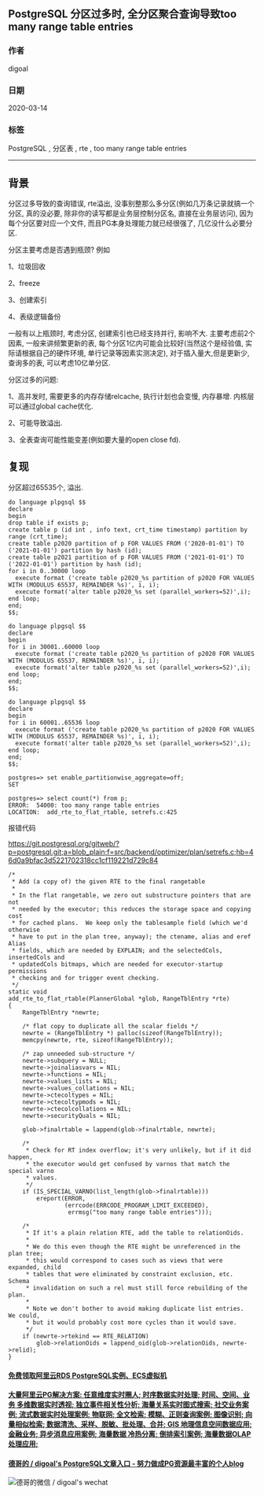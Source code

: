 ## PostgreSQL 分区过多时, 全分区聚合查询导致too many range table entries   
        
### 作者                                                                        
digoal                                                                                                                 
                          
### 日期                                                                                                                 
2020-03-14                                                                                                             
                                                                                                                 
### 标签                                                                                                                 
PostgreSQL , 分区表 , rte , too many range table entries    
                     
----               
                          
## 背景    
分区过多导致的查询错误, rte溢出, 没事别整那么多分区(例如几万条记录就搞一个分区, 真的没必要, 除非你的读写都是业务层控制分区名, 直接在业务层访问), 因为每个分区要对应一个文件, 而且PG本身处理能力就已经很强了, 几亿没什么必要分区.   
  
分区主要考虑是否遇到瓶颈? 例如  
  
1、垃圾回收    
  
2、freeze    
  
3、创建索引   
  
4、表级逻辑备份   
  
一般有以上瓶颈时, 考虑分区, 创建索引也已经支持并行, 影响不大. 主要考虑前2个因素, 一般来讲频繁更新的表, 每个分区1亿内可能会比较好(当然这个是经验值, 实际请根据自己的硬件环境, 单行记录等因素实测决定), 对于插入量大,但是更新少,查询多的表, 可以考虑10亿单分区.     
  
分区过多的问题:  
  
1、高并发时, 需要更多的内存存储relcache, 执行计划也会变慢, 内存暴增. 内核层可以通过global cache优化.  
  
2、可能导致溢出.  
  
3、全表查询可能性能变差(例如要大量的open close fd).   

## 复现  
分区超过65535个, 溢出.   
  
```  
do language plpgsql $$     
declare    
begin    
drop table if exists p;    
create table p (id int , info text, crt_time timestamp) partition by range (crt_time);      
create table p2020 partition of p FOR VALUES FROM ('2020-01-01') TO ('2021-01-01') partition by hash (id);      
create table p2021 partition of p FOR VALUES FROM ('2021-01-01') TO ('2022-01-01') partition by hash (id);      
for i in 0..30000 loop    
  execute format ('create table p2020_%s partition of p2020 FOR VALUES WITH (MODULUS 65537, REMAINDER %s)', i, i);    
  execute format('alter table p2020_%s set (parallel_workers=52)',i);    
end loop;    
end;    
$$;    
  
do language plpgsql $$     
declare    
begin    
for i in 30001..60000 loop    
  execute format ('create table p2020_%s partition of p2020 FOR VALUES WITH (MODULUS 65537, REMAINDER %s)', i, i);    
  execute format('alter table p2020_%s set (parallel_workers=52)',i);    
end loop;    
end;    
$$;    
  
do language plpgsql $$     
declare    
begin    
for i in 60001..65536 loop    
  execute format ('create table p2020_%s partition of p2020 FOR VALUES WITH (MODULUS 65537, REMAINDER %s)', i, i);    
  execute format('alter table p2020_%s set (parallel_workers=52)',i);    
end loop;    
end;    
$$;    
```  
  
```  
postgres=> set enable_partitionwise_aggregate=off;    
SET  
  
postgres=> select count(*) from p;  
ERROR:  54000: too many range table entries  
LOCATION:  add_rte_to_flat_rtable, setrefs.c:425  
```  
  
报错代码  
  
https://git.postgresql.org/gitweb/?p=postgresql.git;a=blob_plain;f=src/backend/optimizer/plan/setrefs.c;hb=46d0a9bfac3d5221702318cc1cf119221d729c84  
  
```  
/*  
 * Add (a copy of) the given RTE to the final rangetable  
 *  
 * In the flat rangetable, we zero out substructure pointers that are not  
 * needed by the executor; this reduces the storage space and copying cost  
 * for cached plans.  We keep only the tablesample field (which we'd otherwise  
 * have to put in the plan tree, anyway); the ctename, alias and eref Alias  
 * fields, which are needed by EXPLAIN; and the selectedCols, insertedCols and  
 * updatedCols bitmaps, which are needed for executor-startup permissions  
 * checking and for trigger event checking.  
 */  
static void  
add_rte_to_flat_rtable(PlannerGlobal *glob, RangeTblEntry *rte)  
{  
	RangeTblEntry *newrte;  
  
	/* flat copy to duplicate all the scalar fields */  
	newrte = (RangeTblEntry *) palloc(sizeof(RangeTblEntry));  
	memcpy(newrte, rte, sizeof(RangeTblEntry));  
  
	/* zap unneeded sub-structure */  
	newrte->subquery = NULL;  
	newrte->joinaliasvars = NIL;  
	newrte->functions = NIL;  
	newrte->values_lists = NIL;  
	newrte->values_collations = NIL;  
	newrte->ctecoltypes = NIL;  
	newrte->ctecoltypmods = NIL;  
	newrte->ctecolcollations = NIL;  
	newrte->securityQuals = NIL;  
  
	glob->finalrtable = lappend(glob->finalrtable, newrte);  
  
	/*  
	 * Check for RT index overflow; it's very unlikely, but if it did happen,  
	 * the executor would get confused by varnos that match the special varno  
	 * values.  
	 */  
	if (IS_SPECIAL_VARNO(list_length(glob->finalrtable)))  
		ereport(ERROR,  
				(errcode(ERRCODE_PROGRAM_LIMIT_EXCEEDED),  
				 errmsg("too many range table entries")));  
  
	/*  
	 * If it's a plain relation RTE, add the table to relationOids.  
	 *  
	 * We do this even though the RTE might be unreferenced in the plan tree;  
	 * this would correspond to cases such as views that were expanded, child  
	 * tables that were eliminated by constraint exclusion, etc. Schema  
	 * invalidation on such a rel must still force rebuilding of the plan.  
	 *  
	 * Note we don't bother to avoid making duplicate list entries.  We could,  
	 * but it would probably cost more cycles than it would save.  
	 */  
	if (newrte->rtekind == RTE_RELATION)  
		glob->relationOids = lappend_oid(glob->relationOids, newrte->relid);  
}  
```  
    
  
  
  
  
  
  
  
  
  
  
  
  
  
  
  
  
  
#### [免费领取阿里云RDS PostgreSQL实例、ECS虚拟机](https://www.aliyun.com/database/postgresqlactivity "57258f76c37864c6e6d23383d05714ea")
  
  
#### [大量阿里云PG解决方案: 任意维度实时圈人; 时序数据实时处理; 时间、空间、业务 多维数据实时透视; 独立事件相关性分析; 海量关系实时图式搜索; 社交业务案例; 流式数据实时处理案例; 物联网; 全文检索; 模糊、正则查询案例; 图像识别; 向量相似检索; 数据清洗、采样、脱敏、批处理、合并; GIS 地理信息空间数据应用; 金融业务; 异步消息应用案例; 海量数据 冷热分离; 倒排索引案例; 海量数据OLAP处理应用;](https://yq.aliyun.com/topic/118 "40cff096e9ed7122c512b35d8561d9c8")
  
  
#### [德哥的 / digoal's PostgreSQL文章入口 - 努力做成PG资源最丰富的个人blog](https://github.com/digoal/blog/blob/master/README.md "22709685feb7cab07d30f30387f0a9ae")
  
  
![德哥的微信 / digoal's wechat](../pic/digoal_weixin.jpg "f7ad92eeba24523fd47a6e1a0e691b59")
  
